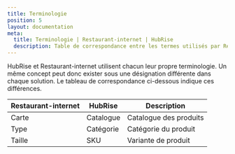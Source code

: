 ```yaml
---
title: Terminologie
position: 5
layout: documentation
meta:
  title: Terminologie | Restaurant-internet | HubRise
  description: Table de correspondance entre les termes utilisés par Restaurant-internet et ceux utilisés par HubRise.
---
```


HubRise et Restaurant-internet utilisent chacun leur propre terminologie. Un même concept peut donc exister sous une désignation différente dans chaque solution. Le tableau de correspondance ci-dessous indique ces différences.

| Restaurant-internet | HubRise   | Description            |
| ------------------- | --------- | ---------------------- |
| Carte               | Catalogue | Catalogue des produits |
| Type                | Catégorie | Catégorie du produit   |
| Taille              | SKU       | Variante de produit    |
